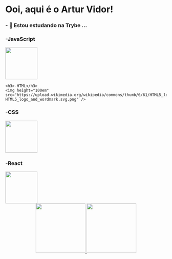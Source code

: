 <h1>Ooi, aqui é o Artur Vidor!</h1>

<h3>- 🌱 Estou estudando na Trybe ...</h3>
<table>


  <h3>-JavaScript</h3>
  <img height="100em" src="https://www.pikpng.com/pngl/b/382-3820251_understand-javascripts-this-keyword-in-depth-from-javascript.png" />


    <h3>-HTML</h3>
    <img height="100em" src="https://upload.wikimedia.org/wikipedia/commons/thumb/6/61/HTML5_logo_and_wordmark.svg/2048px-HTML5_logo_and_wordmark.svg.png" />

<div>
  <h3>-CSS</h3>
  <img height="100em" src="https://logospng.org/download/css-3/logo-css-3-2048.png" />
</div>
<div>
  <h3>-React</h3>
  <img height="100em" src="https://user-images.githubusercontent.com/90942386/187542014-c4f6c276-802e-4bd8-93c8-2d679a21f348.png" />
</div>

<div align="center">
  <a href="https://github.com/vidorartur">
  <img height="155em" src="https://github-readme-stats.vercel.app/api?username=vidorartur&theme=dark&show_icons=true"/>
  <img height="155em" src="https://github-readme-stats.vercel.app/api/top-langs/?username=vidorartur&layout=compact&langs_count=7&theme=dark"/>
</div>
